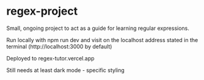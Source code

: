 # regex-project
Small, ongoing project to act as a guide for learning regular expressions.

Run locally with npm run dev and visit on the localhost address stated in the terminal (http://localhost:3000 by default)

Deployed to regex-tutor.vercel.app

Still needs at least dark mode - specific styling
